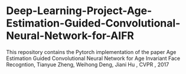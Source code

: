 # Deep-Learning-Project-Age-Estimation-Guided-Convolutional-Neural-Network-for-AIFR
This repository contains the Pytorch implementation of the paper Age Estimation Guided Convolutional Neural Network for Age Invariant Face Recogntion, Tianyue Zheng, Weihong Deng, Jiani Hu , CVPR , 2017
